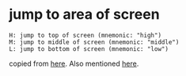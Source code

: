 # jump to area of screen

```
H: jump to top of screen (mnemonic: "high")
M: jump to middle of screen (mnemonic: "middle")
L: jump to bottom of screen (mnemonic: "low")
```

copied from [here](https://wincent.com/wiki/Vim_cheatsheet). Also mentioned [here](https://codeinthehole.com/tips/vim-lists/).


